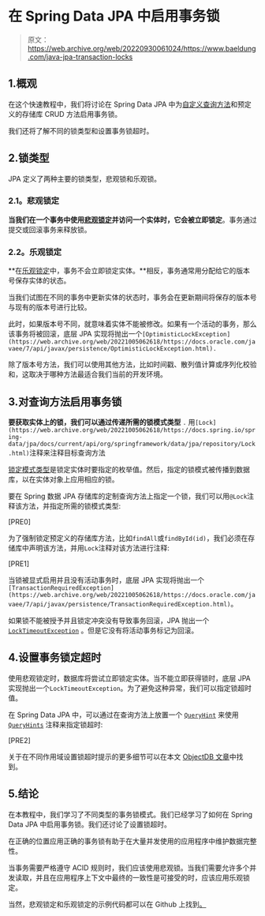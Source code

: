 # 在 Spring Data JPA 中启用事务锁

> 原文：<https://web.archive.org/web/20220930061024/https://www.baeldung.com/java-jpa-transaction-locks>

## 1.概观

在这个快速教程中，我们将讨论在 Spring Data JPA 中为[自定义查询方法](/web/20221005062618/https://www.baeldung.com/spring-data-jpa-query)和预定义的存储库 CRUD 方法启用事务锁。

我们还将了解不同的锁类型和设置事务锁超时。

## 2.锁类型

JPA 定义了两种主要的锁类型，悲观锁和乐观锁。

### 2.1。悲观锁定

**当我们在一个事务中使用[悲观锁定](/web/20221005062618/https://www.baeldung.com/jpa-pessimistic-locking)并访问一个实体时，它会被立即锁定**。事务通过提交或回滚事务来释放锁。

### 2.2。乐观锁定

**在[乐观锁定](/web/20221005062618/https://www.baeldung.com/jpa-optimistic-locking)中，事务不会立即锁定实体。**相反，事务通常用分配给它的版本号保存实体的状态。

当我们试图在不同的事务中更新实体的状态时，事务会在更新期间将保存的版本号与现有的版本号进行比较。

此时，如果版本号不同，就意味着实体不能被修改。如果有一个活动的事务，那么该事务将被回滚，底层 JPA 实现将抛出一个`[OptimisticLockException](https://web.archive.org/web/20221005062618/https://docs.oracle.com/javaee/7/api/javax/persistence/OptimisticLockException.html).`

除了版本号方法，我们可以使用其他方法，比如时间戳、散列值计算或序列化校验和，这取决于哪种方法最适合我们当前的开发环境。

## 3.对查询方法启用事务锁

**要获取实体上的锁，我们可以通过传递所需的锁模式类型** `.` 用`[Lock](https://web.archive.org/web/20221005062618/https://docs.spring.io/spring-data/jpa/docs/current/api/org/springframework/data/jpa/repository/Lock.html)`注释来注释目标查询方法

[锁定模式类型](https://web.archive.org/web/20221005062618/https://docs.oracle.com/javaee/7/api/javax/persistence/LockModeType.html)是锁定实体时要指定的枚举值。然后，指定的锁模式被传播到数据库，以在实体对象上应用相应的锁。

要在 Spring 数据 JPA 存储库的定制查询方法上指定一个锁，我们可以用`@Lock`注释该方法，并指定所需的锁模式类型:

[PRE0]

为了强制锁定预定义的存储库方法，比如`findAll`或`findById(id)`，我们必须在存储库中声明该方法，并用`Lock`注释对该方法进行注释:

[PRE1]

当锁被显式启用并且没有活动事务时，底层 JPA 实现将抛出一个`[TransactionRequiredException](https://web.archive.org/web/20221005062618/https://docs.oracle.com/javaee/7/api/javax/persistence/TransactionRequiredException.html)`。

如果锁不能被授予并且锁定冲突没有导致事务回滚，JPA 抛出一个 [`LockTimeoutException`](https://web.archive.org/web/20221005062618/https://docs.oracle.com/javaee/7/api/javax/persistence/LockTimeoutException.html) 。但是它没有将活动事务标记为回滚。

## 4.设置事务锁定超时

使用悲观锁定时，数据库将尝试立即锁定实体。当不能立即获得锁时，底层 JPA 实现抛出一个`LockTimeoutException`。为了避免这种异常，我们可以指定锁超时值。

在 Spring Data JPA 中，可以通过在查询方法上放置一个 [`QueryHint`](https://web.archive.org/web/20221005062618/https://docs.oracle.com/javaee/7/api/javax/persistence/QueryHint.html) 来使用 [`QueryHints`](https://web.archive.org/web/20221005062618/https://docs.spring.io/spring-data/jpa/docs/current/api/index.html?org/springframework/data/jpa/repository/QueryHints.html) 注释来指定锁超时:

[PRE2]

关于在不同作用域设置锁超时提示的更多细节可以在本文 [ObjectDB 文章](https://web.archive.org/web/20221005062618/https://www.objectdb.com/java/jpa/persistence/lock#Pessimistic_Locking_)中找到。

## 5.结论

在本教程中，我们学习了不同类型的事务锁模式。我们已经学习了如何在 Spring Data JPA 中启用事务锁。我们还讨论了设置锁超时。

在正确的位置应用正确的事务锁有助于在大量并发使用的应用程序中维护数据完整性。

当事务需要严格遵守 ACID 规则时，我们应该使用悲观锁。当我们需要允许多个并发读取，并且在应用程序上下文中最终的一致性是可接受的时，应该应用乐观锁定。

当然，悲观锁定和乐观锁定的示例代码都可以在 Github 上找到[。](https://web.archive.org/web/20221005062618/https://github.com/eugenp/tutorials/tree/master/persistence-modules/hibernate-jpa)